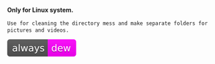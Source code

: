 **Only for Linux system.**

    Use for cleaning the directory mess and make separate folders for pictures and videos.
![text](https://github.com/vicrobot/Filter_app/blob/master/alwaysdew.svg)
